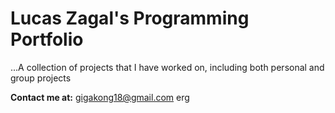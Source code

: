 # Lucas Zagal's Programming Portfolio

...A collection of projects that I have worked on, including both personal and group projects

**Contact me at:** gigakong18@gmail.com
erg
